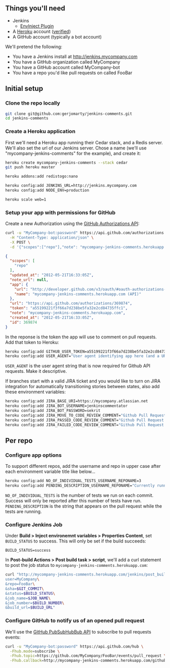 ## Things you'll need

* Jenkins
  * [EnvInject Plugin](https://wiki.jenkins-ci.org/display/JENKINS/EnvInject+Plugin)
* A [Heroku](http://heroku.com) account ([verified](https://devcenter.heroku.com/articles/account-verification))
* A GitHub account (typically a bot account)

We'll pretend the following:

* You have a Jenkins install at http://jenkins.mycompany.com
* You have a GitHub organization called MyCompany
* You have a GitHub account called MyCompany-bot
* You have a repo you'd like pull requests on called FooBar

## Initial setup

### Clone the repo locally

```sh
git clone git@github.com:gerjomarty/jenkins-comments.git
cd jenkins-comments 
```

### Create a Heroku application

First we'll need a Heroku app running their Cedar stack, and a Redis
server. We'll also set the url of our Jenkins server. Chose a name
(we'll use "mycompany-jenkins-comments" for the example), and create it:

```sh
heroku create mycompany-jenkins-comments --stack cedar
git push heroku master

heroku addons:add redistogo:nano

heroku config:add JENKINS_URL=http://jenkins.mycompany.com
heroku config:add NODE_ENV=production

heroku scale web=1
```

### Setup your app with permissions for GitHub

Create a new Authorization using the [GitHub Authorizations API](http://developer.github.com/v3/oauth/#create-a-new-authorization):

```sh
curl -u "MyCompany-bot:password" https://api.github.com/authorizations \
  -H "Content-Type: application/json" \
  -X POST \
  -d '{"scopes":["repo"],"note": "mycompany-jenkins-comments.herokuapp.com"}'
```

```json
{
  "scopes": [
    "repo"
  ],
  "updated_at": "2012-05-21T16:33:05Z",
  "note_url": null,
  "app": {
    "url": "http://developer.github.com/v3/oauth/#oauth-authorizations-api",
    "name": "mycompany-jenkins-comments.herokuapp.com (API)"
  },
  "url": "https://api.github.com/authorizations/369874",
  "token": "a55199221f3f66a7d238be5fa32e2cd84735ffc1",
  "note": "mycompany-jenkins-comments.herokuapp.com",
  "created_at": "2012-05-21T16:33:05Z",
  "id": 369874
}
```

In the reponse is the token the app will use to comment on pull
requests. Add that token to Heroku:

```sh
heroku config:add GITHUB_USER_TOKEN=a55199221f3f66a7d238be5fa32e2cd84735ffc1
heroku config:add USER_AGENT="User agent identifying app here (and a URL)"
```

`USER_AGENT` is the user agent string that is now required for Github API requests. Make it descriptive.

If branches start with a valid JIRA ticket and you would like to turn on JIRA integration for automatically transitioning stories between states, also add these environment variables:

```sh
heroku config:add JIRA_BASE_URI=https://mycompany.atlassian.net
heroku config:add JIRA_BOT_USERNAME=jenkinscommentator
heroku config:add JIRA_BOT_PASSWORD=sekrit
heroku config:add JIRA_MOVE_TO_CODE_REVIEW_COMMENT="Github Pull Request opened. Issue moved to Code Review."
heroku config:add JIRA_PASSED_CODE_REVIEW_COMMENT="Github Pull Request merged. Issue passed Code Review."
heroku config:add JIRA_FAILED_CODE_REVIEW_COMMENT="Github Pull Request closed without merging. Issue failed Code Review."
```

## Per repo

### Configure app options

To support different repos, add the username and repo in upper case after each
environment variable title like below...

```sh
heroku config:add NO_OF_INDIVIDUAL_TESTS_USERNAME_REPONAME=3
heroku config:add PENDING_DESCRIPTION_USERNAME_REPONAME="Currently running Application & Logic Unit Tests and Functional Tests on Jenkins"
```

`NO_OF_INDIVIDUAL_TESTS` is the number of tests we run on each commit. Success will only be reported after this number of tests have run.
`PENDING_DESCRIPTION` is the string that appears on the pull request while the tests are running.

### Configure Jenkins Job

Under **Build > Inject environemnt variables > Properties Content**, set `BUILD_STATUS` to
success. This will only be set if the build succeeds:

```
BUILD_STATUS=success
```

In **Post-build Actions > Post build task > script**, we'll add a curl
statement to post the job status to `mycompany-jenkins-comments.herokuapp.com`:

```sh
curl "http://mycompany-jenkins-comments.herokuapp.com/jenkins/post_build?\
user=MyCompany\
&repo=FooBar\
&sha=$GIT_COMMIT\
&status=$BUILD_STATUS\
&job_name=$JOB_NAME\
&job_number=$BUILD_NUMBER\
&build_url=$BUILD_URL"
```

### Configure GitHub to notify us of an opened pull request

We'll use the [GitHub PubSubHubBub API](https://github.com/github/github-services/issues/166) to subscribe to pull requests
events:

```sh
curl -u "MyCompany-bot:password" https://api.github.com/hub \
  -Fhub.mode=subscribe \
  -Fhub.topic=https://github.com/MyCompany/FooBar/events/pull_request \
  -Fhub.callback=http://mycompany-jenkins-comments.herokuapp.com/github/post_receive
```
